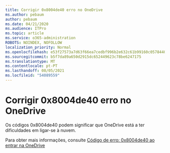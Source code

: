 ```yaml
---
title: Corrigir 0x8004de40 erro no OneDrive
ms.author: pebaum
author: pebaum
ms.date: 04/21/2020
ms.audience: ITPro
ms.topic: article
ms.service: o365-administration
ROBOTS: NOINDEX, NOFOLLOW
localization_priority: Normal
ms.openlocfilehash: e53f27573a7d63f66ea7cedbf996b2e632c61b99160c0578440e33b19a598714
ms.sourcegitcommit: b5f7da89a650d2915dc652449623c78be6247175
ms.translationtype: MT
ms.contentlocale: pt-PT
ms.lasthandoff: 08/05/2021
ms.locfileid: "54089559"
---
```

# <a name="fix-0x8004de40-error-in-onedrive"></a>Corrigir 0x8004de40 erro no OneDrive

Os códigos 0x8004de40 podem significar que OneDrive está a ter dificuldades em ligar-se à nuvem. 

Para obter mais informações, consulte [Código de erro: 0x8004de40 ao entrar na OneDrive](/sharepoint/troubleshoot/administration/error-0x8004de40-in-onedrive)